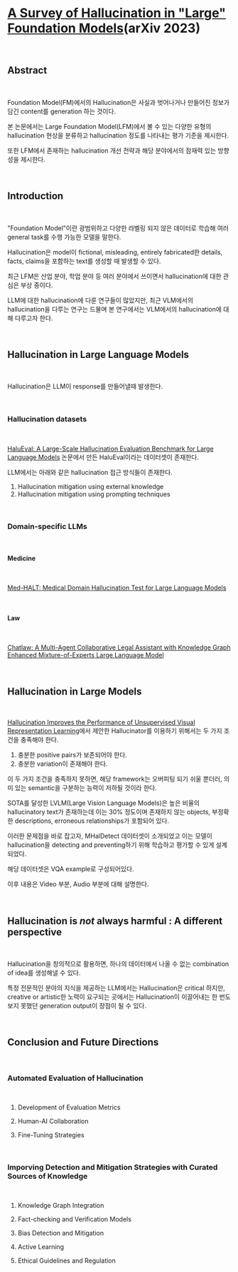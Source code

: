 # [A Survey of Hallucination in "Large" Foundation Models](https://arxiv.org/pdf/2309.05922)(arXiv 2023)

<br>

## Abstract

<br>

Foundation Model(FM)에서의 Hallucination은 사실과 벗어나거나 만들어진 정보가 담긴 content를 generation 하는 것이다.

본 논문에서는 Large Foundation Model(LFM)에서 볼 수 있는 다양한 유형의 hallucination 현상을 분류하고 hallucination 정도를 나타내는 평가 기준을 제시한다.

또한 LFM에서 존재하는 hallucination 개선 전략과 해당 분야에서의 잠재력 있는 방향성을 제시한다.

<br>

## Introduction

<br>

"Foundation Model"이란 광범위하고 다양한 라벨링 되지 않은 데이터로 학습해 여러 general task를 수행 가능한 모델을 말한다.

Hallucination은 model이 fictional, misleading, entirely fabricated한 details, facts, claims을 포함하는 text를 생성할 때 발생할 수 있다.

최근 LFM은 산업 분야, 학업 분야 등 여러 분야에서 쓰이면서 hallucination에 대한 관심은 부상 중이다.

LLM에 대한 hallucination에 다룬 연구들이 많았지만, 최근 VLM에서의 hallucination을 다루는 연구는 드물며 본 연구에서는 VLM에서의 hallucination에 대해 다루고자 한다.

<br>

## Hallucination in Large Language Models

<br>

Hallucination은 LLM이 response를 만들어낼때 발생한다.

<br>

### Hallucination datasets

<br>

[HaluEval: A Large-Scale Hallucination Evaluation Benchmark for Large Language Models](https://arxiv.org/pdf/2305.11747) 논문에서 만든 HaluEval이라는 데이터셋이 존재한다.

LLM에서는 아래와 같은 hallucination 접근 방식들이 존재한다.

1. Hallucination mitigation using external knowledge
2. Hallucination mitigation using prompting techniques

<br>

### Domain-specific LLMs

<br>

#### Medicine

<br>

[Med-HALT: Medical Domain Hallucination Test for Large Language Models](https://arxiv.org/pdf/2307.15343)

<br>

#### Law

<br>

[Chatlaw: A Multi-Agent Collaborative Legal Assistant with Knowledge Graph Enhanced Mixture-of-Experts Large Language Model](https://arxiv.org/pdf/2306.16092)


<br>

## Hallucination in Large Models

<br>

[Hallucination Improves the Performance of Unsupervised Visual Representation Learning](https://arxiv.org/pdf/2307.12168)에서 제안한 Hallucinator를 이용하기 위해서는 두 가지 조건을 충족해야 한다.

1. 충분한 positive pairs가 보존되어야 한다.
2. 충분한 variation이 존재해야 한다.

이 두 가지 조건을 충족하지 못하면, 해당 framework는 오버피팅 되기 쉬울 뿐더러, 의미 있는 semantic을 구분하는 능력이 저하될 것이라 한다.

SOTA를 달성한 LVLM(Large Vision Language Models)은 높은 비율의 hallucinatory text가 존재하는데 이는 30% 정도이며 존재하지 않는 objects, 부정확한 descriptions, erroneous relationships가 포함되어 있다.

이러한 문제점을 바로 잡고자, MHalDetect 데이터셋이 소개되었고 이는 모델이 hallucination을 detecting and preventing하기 위해 학습하고 평가할 수 있게 설계되었다.

해당 데이터셋은 VQA example로 구성되어있다.

이후 내용은 Video 부분, Audio 부분에 대해 설명한다.

<br>

## Hallucination is _not_ always harmful : A different perspective

<br>

Hallucination을 창의적으로 활용하면, 하나의 데이터에서 나올 수 없는 combination of idea를 생성해낼 수 있다.

특정 전문적인 분야의 지식을 제공하는 LLM에서는 Hallucination은 critical 하지만, creative or artistic한 노력이 요구되는 곳에서는 Hallucination이 이끌어내는 한 번도 보지 못했던 generation output이 장점이 될 수 있다.

<br>

## Conclusion and Future Directions

<br>

### Automated Evaluation of Hallucination

<br>

1. Development of Evaluation Metrics

2. Human-AI Collaboration

3. Fine-Tuning Strategies

<br>

### Imporving Detection and Mitigation Strategies with Curated Sources of Knowledge

<br>

1. Knowledge Graph Integration

2. Fact-checking and Verification Models

3. Bias Detection and Mitigation

4. Active Learning

5. Ethical Guidelines and Regulation